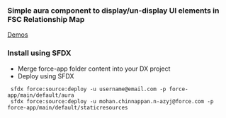 ### Simple aura component to display/un-display UI elements in FSC Relationship Map

<a href='https://mohan-chinnappan-n2.github.io/2019/fsc-faq/faq-1.html#FSC%20UI%20Config' target='_blank'>Demos</a>

### Install using SFDX

- Merge force-app folder content into your DX project
- Deploy  using SFDX
```
 sfdx force:source:deploy -u username@email.com -p force-app/main/default/aura
 sfdx force:source:deploy -u mohan.chinnappan.n-azyj@force.com -p force-app/main/default/staticresources
 ```